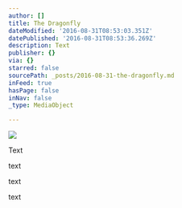 ```yaml
---
author: []
title: The Dragonfly
dateModified: '2016-08-31T08:53:03.351Z'
datePublished: '2016-08-31T08:53:36.269Z'
description: Text
publisher: {}
via: {}
starred: false
sourcePath: _posts/2016-08-31-the-dragonfly.md
inFeed: true
hasPage: false
inNav: false
_type: MediaObject

---
```

![](https://the-grid-user-content.s3-us-west-2.amazonaws.com/4c8645ca-22ad-48b3-afdf-cd97f4d6be0c.jpg)

Text

text

text

text